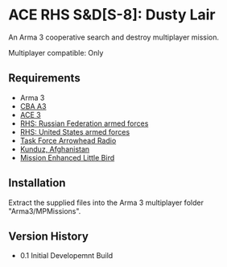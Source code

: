 # ACE RHS S&D[S-8]: Dusty Lair
An Arma 3 cooperative search and destroy multiplayer mission.

Multiplayer compatible: Only


## Requirements

- Arma 3
- [CBA A3](https://steamcommunity.com/sharedfiles/filedetails/?id=450814997)
- [ACE 3](http://ace3mod.com)
- [RHS: Russian Federation armed forces](http://www.rhsmods.org/mod/1)
- [RHS: United States armed forces](http://www.rhsmods.org/mod/2)
- [Task Force Arrowhead Radio](http://radio.task-force.ru/en)
- [Kunduz, Afghanistan](https://steamcommunity.com/sharedfiles/filedetails/?id=421620913)
- [Mission Enhanced Little Bird](http://www.armaholic.com/page.php?id=28856)

## Installation

Extract the supplied files into the Arma 3 multiplayer folder "Arma3/MPMissions".


## Version History

- 0.1 Initial Developemnt Build
